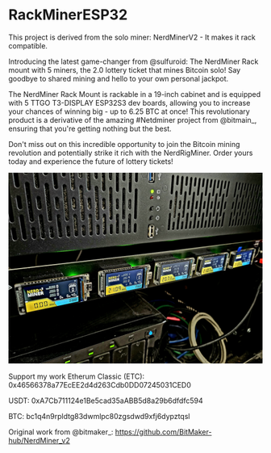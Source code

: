 # RackMinerESP32
This project is derived from the solo miner: NerdMinerV2 - It makes it rack compatible.

Introducing the latest game-changer from @sulfuroid: The NerdMiner Rack mount with 5 miners, the 2.0 lottery ticket that mines Bitcoin solo! Say goodbye to shared mining and hello to your own personal jackpot.

The NerdMiner Rack Mount is rackable in a 19-inch cabinet and is equipped with 5 TTGO T3-DISPLAY ESP32S3 dev boards, allowing you to increase your chances of winning big - up to 6.25 BTC at once! This revolutionary product is a derivative of the amazing #Netdminer project from @bitmain_, ensuring that you're getting nothing but the best.

Don't miss out on this incredible opportunity to join the Bitcoin mining revolution and potentially strike it rich with the NerdRigMiner. Order yours today and experience the future of lottery tickets!

![alt text](https://github.com/ccadic/RackMinerESP32/blob/main/rackminer.jpg)



Support my work Etherum Classic (ETC): 0x46566378a77EcEE2d4d263Cdb0DD07245031CED0

USDT: 0xA7Cb711124e1Be5cad35aABB5d8a29b6dfdfc594

BTC: bc1q4n9rpldtg83dwmlpc80zgsdwd9xfj6dypztqsl


Original work from @bitmaker_: https://github.com/BitMaker-hub/NerdMiner_v2
